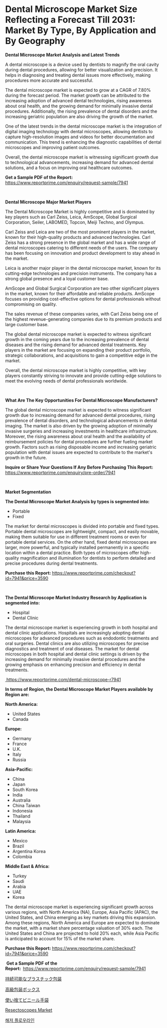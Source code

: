 <p><h1>Dental Microscope Market Size Reflecting a Forecast Till 2031: Market By Type, By Application and By Geography</h1></p><p><strong>Dental Microscope Market Analysis and Latest Trends</strong></p>
<p><p>A dental microscope is a device used by dentists to magnify the oral cavity during dental procedures, allowing for better visualization and precision. It helps in diagnosing and treating dental issues more effectively, making procedures more accurate and successful.</p><p>The dental microscope market is expected to grow at a CAGR of 7.80% during the forecast period. The market growth can be attributed to the increasing adoption of advanced dental technologies, rising awareness about oral health, and the growing demand for minimally invasive dental procedures. Additionally, the rising prevalence of dental disorders and the increasing geriatric population are also driving the growth of the market.</p><p>One of the latest trends in the dental microscope market is the integration of digital imaging technology with dental microscopes, allowing dentists to capture high-resolution images and videos for better documentation and communication. This trend is enhancing the diagnostic capabilities of dental microscopes and improving patient outcomes.</p><p>Overall, the dental microscope market is witnessing significant growth due to technological advancements, increasing demand for advanced dental solutions, and a focus on improving oral healthcare outcomes.</p></p>
<p><strong>Get a Sample PDF of the Report:&nbsp;</strong> <a href="https://www.reportprime.com/enquiry/request-sample/7941">https://www.reportprime.com/enquiry/request-sample/7941</a></p>
<p>&nbsp;</p>
<p><strong>Dental Microscope Major Market Players</strong></p>
<p><p>The Dental Microscope Market is highly competitive and is dominated by key players such as Carl Zeiss, Leica, AmScope, Global Surgical Corporation, Seiler, LABOMED, Topcon, Meiji Techno, and Olympus.</p><p>Carl Zeiss and Leica are two of the most prominent players in the market, known for their high-quality products and advanced technologies. Carl Zeiss has a strong presence in the global market and has a wide range of dental microscopes catering to different needs of the users. The company has been focusing on innovation and product development to stay ahead in the market.</p><p>Leica is another major player in the dental microscope market, known for its cutting-edge technologies and precision instruments. The company has a strong global presence and a loyal customer base.</p><p>AmScope and Global Surgical Corporation are two other significant players in the market, known for their affordable and reliable products. AmScope focuses on providing cost-effective options for dental professionals without compromising on quality.</p><p>The sales revenue of these companies varies, with Carl Zeiss being one of the highest revenue-generating companies due to its premium products and large customer base.</p><p>The global dental microscope market is expected to witness significant growth in the coming years due to the increasing prevalence of dental diseases and the rising demand for advanced dental treatments. Key players in the market are focusing on expanding their product portfolio, strategic collaborations, and acquisitions to gain a competitive edge in the market.</p><p>Overall, the dental microscope market is highly competitive, with key players constantly striving to innovate and provide cutting-edge solutions to meet the evolving needs of dental professionals worldwide.</p></p>
<p>&nbsp;</p>
<p><strong>What Are The Key Opportunities For Dental Microscope Manufacturers?</strong></p>
<p><p>The global dental microscope market is expected to witness significant growth due to increasing demand for advanced dental procedures, rising prevalence of dental disorders, and technological advancements in dental imaging. The market is also driven by the growing adoption of minimally invasive surgeries and increasing investments in healthcare infrastructure. Moreover, the rising awareness about oral health and the availability of reimbursement policies for dental procedures are further fueling market growth. Factors such as rising disposable income and increasing geriatric population with dental issues are expected to contribute to the market's growth in the future.</p></p>
<p><strong>Inquire or Share Your Questions If Any Before Purchasing This Report:</strong> <a href="https://www.reportprime.com/enquiry/pre-order/7941">https://www.reportprime.com/enquiry/pre-order/7941</a></p>
<p>&nbsp;</p>
<p><strong>Market Segmentation</strong></p>
<p><strong>The Dental Microscope Market Analysis by types is segmented into:</strong></p>
<p><ul><li>Portable</li><li>Fixed</li></ul></p>
<p><p>The market for dental microscopes is divided into portable and fixed types. Portable dental microscopes are lightweight, compact, and easily movable, making them suitable for use in different treatment rooms or even for portable dental services. On the other hand, fixed dental microscopes are larger, more powerful, and typically installed permanently in a specific location within a dental practice. Both types of microscopes offer high-quality magnification and illumination for dentists to perform detailed and precise procedures during dental treatments.</p></p>
<p><strong>Purchase this Report:&nbsp;</strong><a href="https://www.reportprime.com/checkout?id=7941&price=3590">https://www.reportprime.com/checkout?id=7941&price=3590</a></p>
<p>&nbsp;</p>
<p><strong>The Dental Microscope Market Industry Research by Application is segmented into:</strong></p>
<p><ul><li>Hospital</li><li>Dental Clinic</li></ul></p>
<p><p>The dental microscope market is experiencing growth in both hospital and dental clinic applications. Hospitals are increasingly adopting dental microscopes for advanced procedures such as endodontic treatments and oral surgeries. Dental clinics are also utilizing microscopes for precise diagnostics and treatment of oral diseases. The market for dental microscopes in both hospital and dental clinic settings is driven by the increasing demand for minimally invasive dental procedures and the growing emphasis on enhancing precision and efficiency in dental treatments.</p></p>
<p><a href="https://www.reportprime.com/dental-microscope-r7941">&nbsp;https://www.reportprime.com/dental-microscope-r7941</a></p>
<p><strong>In terms of Region, the Dental Microscope Market Players available by Region are:</strong></p>
<p>
    <p> <strong> North America: </strong>
        <ul>
            <li>United States</li>
            <li>Canada</li>
        </ul>
        </p> 
    <p> <strong> Europe: </strong>
        <ul>
            <li>Germany</li>
            <li>France</li>
            <li>U.K.</li>
            <li>Italy</li>
            <li>Russia</li>
        </ul>
        </p> 
    <p> <strong> Asia-Pacific: </strong>
        <ul>
            <li>China</li>
            <li>Japan</li>
            <li>South Korea</li>
            <li>India</li>
            <li>Australia</li>
            <li>China Taiwan</li>
            <li>Indonesia</li>
            <li>Thailand</li>
            <li>Malaysia</li>
        </ul>
        </p> 
    <p> <strong> Latin America: </strong>
        <ul>
            <li>Mexico</li>
            <li>Brazil</li>
            <li>Argentina Korea</li>
            <li>Colombia</li>
        </ul>
        </p> 
    <p> <strong> Middle East & Africa: </strong>
        <ul>
            <li>Turkey</li>
            <li>Saudi</li>
            <li>Arabia</li>
            <li>UAE</li>
            <li>Korea</li>
        </ul>
    </p>
    </p>
<p><p>The dental microscope market is experiencing significant growth across various regions, with North America (NA), Europe, Asia Pacific (APAC), the United States, and China emerging as key markets driving this expansion. Among these regions, North America and Europe are expected to dominate the market, with a market share percentage valuation of 30% each. The United States and China are projected to hold 20% each, while Asia Pacific is anticipated to account for 15% of the market share.</p></p>
<p><strong>Purchase this Report: </strong><a href="https://www.reportprime.com/checkout?id=7941&price=3590">https://www.reportprime.com/checkout?id=7941&price=3590</a></p>
<p>&nbsp;<strong>Get a Sample PDF of the Report:&nbsp;&nbsp;</strong><a href="https://www.reportprime.com/enquiry/request-sample/7941">https://www.reportprime.com/enquiry/request-sample/7941</a></p>
<p><strong></strong></p>
<p><p><a href="https://github.com/RaeJenkins1952/Market-Research-Report-List-1/blob/main/855108776869.md">持続可能なプラスチック包装</a></p><p><a href="https://github.com/TysonKub/Market-Research-Report-List-1/blob/main/461863276871.md">高級包装ボックス</a></p><p><a href="https://medium.com/@frankfurter35566/%E4%BD%BF%E3%81%84%E6%8D%A8%E3%81%A6%E3%83%93%E3%83%8B%E3%83%BC%E3%83%AB%E6%89%8B%E8%A2%8B%E5%B8%82%E5%A0%B4-%E7%A8%AE%E9%A1%9E-%E7%94%A8%E9%80%94-%E5%9C%B0%E7%90%86%E3%81%AB%E3%82%88%E3%82%8B%E5%8C%85%E6%8B%AC%E7%9A%84%E8%A9%95%E4%BE%A1-2097628c0c4e">使い捨てビニール手袋</a></p><p><a href="https://github.com/LitzyGulgowski2023/Market-Research-Report-List-1/blob/main/resectoscopes-market.md">Resectoscopes Market</a></p><p><a href="https://github.com/EthaWolf/Market-Research-Report-List-1/blob/main/682456472726.md">해저 플로우라인</a></p></p>